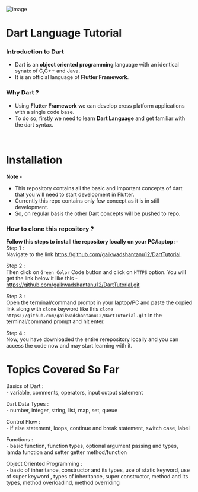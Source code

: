 
![image](https://user-images.githubusercontent.com/100210691/207077636-3bb1d24a-b343-41ef-bd62-219cec63192f.png)


# Dart Language Tutorial

### Introduction to Dart
- Dart is an **object oriented programming** language with an identical synatx of C,C++ and Java. 
- It is an official language of **Flutter Framework**. 

### Why Dart ?
- Using **Flutter Framework** we can develop cross platform applications with a single code base. 
- To do so, firstly we need to learn **Dart Language** and get familiar with the dart syntax.
<br>

# Installation
**Note -** 
- This repository contains all the basic and important concepts of dart that you will need to start development in Flutter. 
- Currently this repo contains only few concept as it is in still development.
- So, on regular basis the other Dart concepts will be pushed to repo.

### How to clone this repository ?
**Follow this steps to install the repository locally on your PC/laptop :-**  
Step 1 :  
Navigate to the link https://github.com/gaikwadshantanu12/DartTutorial.

Step 2 :  
Then click on ``Green Color`` Code button and click on ``HTTPS`` option. You will get the link below it like this - https://github.com/gaikwadshantanu12/DartTutorial.git

Step 3 :   
Open the terminal/command prompt in your laptop/PC and paste the copied link along with ``clone`` keyword like this ``clone https://github.com/gaikwadshantanu12/DartTutorial.git`` in the terminal/command prompt and hit enter. 

Step 4 :  
Now, you have downloaded the entire rerepository locally and you can access the code now and may start learning with it.


# Topics Covered So Far
Basics of Dart :  
    - variable, comments, operators, input output statement

Dart Data Types :  
    - number, integer, string, list, map, set, queue

Control Flow :   
    - if else statement, loops, continue and break statement, switch case, label 
    
Functions :  
    - basic function, function types, optional argument passing and types, lamda function and setter getter method/function   
    
Object Oriented Programming :  
    - basic of inheritance, constructor and its types, use of static keyword, use of super keyword , types of inheritance, super constructor, method and its types, method overloadind, method overriding
